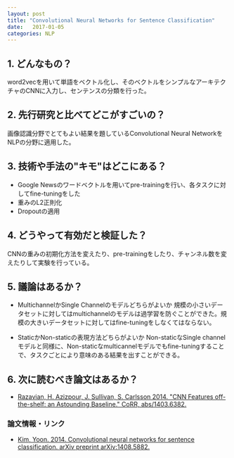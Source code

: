 ```yaml
---
layout: post
title: "Convolutional Neural Networks for Sentence Classification"
date:   2017-01-05
categories: NLP
---
```


## 1. どんなもの？

word2vecを用いて単語をベクトル化し、そのベクトルをシンプルなアーキテクチャのCNNに入力し、センテンスの分類を行った。

## 2. 先行研究と比べてどこがすごいの？

画像認識分野でとてもよい結果を題しているConvolutional Neural NetworkをNLPの分野に適用した。

## 3. 技術や手法の"キモ"はどこにある？

* Google Newsのワードベクトルを用いてpre-trainingを行い、各タスクに対してfine-tuningをした
* 重みのL2正則化
* Dropoutの適用

## 4. どうやって有効だと検証した？

CNNの重みの初期化方法を変えたり、pre-trainingをしたり、チャンネル数を変えたりして実験を行っている。

## 5. 議論はあるか？

* MultichannelかSingle Channelのモデルどちらがよいか
  規模の小さいデータセットに対してはmultichannelのモデルは過学習を防ぐことができた。規模の大きいデータセットに対してはfine-tuningをしなくてはならない。
  
* StaticかNon-staticの表現方法どちらがよいか
  Non-staticなSingle channelモデルと同様に、Non-staticなmulticannelモデルでもfine-tuningすることで、タスクごとにより意味のある結果を出すことができる。
  
  
## 6. 次に読むべき論文はあるか？

* [Razavian, H. Azizpour, J. Sullivan, S. Carlsson 2014. "CNN Features off-the-shelf: an Astounding Baseline." CoRR, abs/1403.6382.](https://arxiv.org/abs/1403.6382)

### 論文情報・リンク

* [Kim, Yoon. 2014. Convolutional neural networks for sentence classification. arXiv preprint arXiv:1408.5882.](https://arxiv.org/abs/1408.5882)

